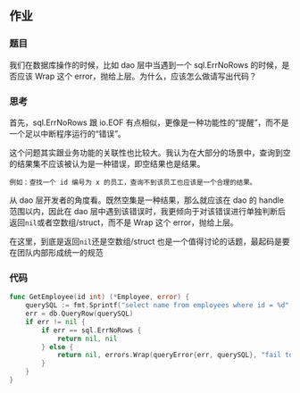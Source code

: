 ## 作业
### 题目
我们在数据库操作的时候，比如 dao 层中当遇到一个 sql.ErrNoRows 的时候，是否应该 Wrap 这个 error，抛给上层。为什么，应该怎么做请写出代码？

### 思考
首先，sql.ErrNoRows 跟 io.EOF 有点相似，更像是一种功能性的“提醒”，而不是一个足以中断程序运行的“错误”。

这个问题其实跟业务功能的关联性也比较大。我认为在大部分的场景中，查询到空的结果集不应该被认为是一种错误，即空结果也是结果。

    例如：查找一个 id 编号为 x 的员工，查询不到该员工也应该是一个合理的结果。

从 dao 层开发者的角度看。既然空集是一种结果，那么就应该在 dao 的 handle 范围以内，因此在 dao 层中遇到该错误时，我更倾向于对该错误进行单独判断后返回`nil`或者空数组/struct，而不是 Wrap 这个 error，抛给上层。

在这里，到底是返回`nil`还是空数组/struct 也是一个值得讨论的话题，最起码是要在团队内部形成统一的规范

### 代码
```go
func GetEmployee(id int) (*Employee, error) {
	querySQL := fmt.Sprintf("select name from employees where id = %d", id)
	err = db.QueryRow(querySQL)
	if err != nil {
		if err == sql.ErrNoRows {
			return nil, nil
		} else {
			return nil, errors.Wrap(queryError{err, querySQL}, "fail to query employee")
		}
	}
}
```
